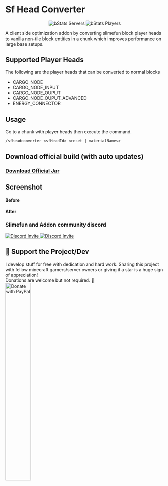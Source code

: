 # Sf Head Converter

<div align="center">

![bStats Servers](https://img.shields.io/bstats/servers/24102)
![bStats Players](https://img.shields.io/bstats/players/24102)

</div>

A client side optimization addon by converting slimefun block player heads to vanilla non-tile block entities in a chunk which improves performance on large base setups. 

## Supported Player Heads

The following are the player heads that can be converted to normal blocks

- CARGO_NODE
- CARGO_NODE_INPUT
- CARGO_NODE_OUPUT
- CARGO_NODE_OUPUT_ADVANCED
- ENERGY_CONNECTOR

## Usage

Go to a chunk with player heads then execute the command.

```/sfheadconverter <sfHeadId> <reset | materialNames>```

## Download official build (with auto updates)
### [Download Official Jar](https://blob.build/project/SfHeadConverter)

## Screenshot
#### Before


#### After


### Slimefun and Addon community discord
<p>
  <a href="https://discord.gg/slimefun">
    <img src="https://discordapp.com/api/guilds/565557184348422174/widget.png?style=banner3" alt="Discord Invite"/>
  </a>
  <a href="https://discord.gg/SqD3gg5SAU">
    <img src="https://discordapp.com/api/guilds/809178621424041997/widget.png?style=banner3" alt="Discord Invite"/>
  </a>
</p>

## 💖 Support the Project/Dev
I develop stuff for free with dedication and hard work. Sharing this project with fellow minecraft gamers/server owners or giving it a star is a huge sign of appreciation!</br>
Donations are welcome but not required. 💖</br>
<a href="https://www.paypal.com/paypalme/ameliaOrbeta" target=_blank>
  <img src="https://raw.githubusercontent.com/stefan-niedermann/paypal-donate-button/master/paypal-donate-button.png" alt="Donate with PayPal" width="40%" />
</a>
